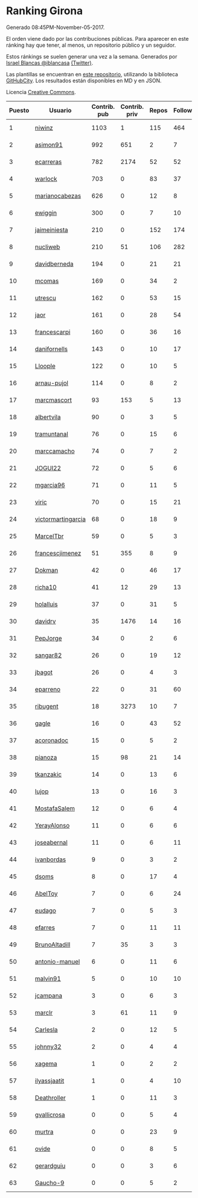 # Ranking Girona

Generado 08:45PM-November-05-2017.

El orden viene dado por las contribuciones públicas. Para aparecer en este ránking hay que tener, al menos, un repositorio público y un seguidor.

Estos ránkings se suelen generar una vez a la semana. Generados por [Israel Blancas @iblancasa](https://github.com/iblancasa/) [(Twitter)](https://twitter.com/iblancasa).

Las plantillas se encuentran en [este repositorio](https://github.com/iblancasa/GH-Spanish-Ranking), utilizando la biblioteca [GitHubCity](https://github.com/iblancasa/GitHubCity). Los resultados están disponibles en MD y en JSON.

Licencia [Creative Commons](https://creativecommons.org/licenses/by/4.0/).

| Puesto   |  Usuario  | Contrib. pub | Contrib. priv |Repos| Followers | Desde |  Avatar  |
|----------|-----------|--------------|---------------|-----|-----------|-------|----------|
|1|[niwinz](https://github.com/niwinz)|1103|1|115|464|2011-06-11|![niwinz](https://avatars0.githubusercontent.com/u/843689)|
|2|[asimon91](https://github.com/asimon91)|992|651|2|7|2015-07-06|![asimon91](https://avatars3.githubusercontent.com/u/13195695)|
|3|[ecarreras](https://github.com/ecarreras)|782|2174|52|52|2010-06-02|![ecarreras](https://avatars3.githubusercontent.com/u/294235)|
|4|[warlock](https://github.com/warlock)|703|0|83|37|2010-02-03|![warlock](https://avatars2.githubusercontent.com/u/194981)|
|5|[marianocabezas](https://github.com/marianocabezas)|626|0|12|8|2016-05-10|![marianocabezas](https://avatars0.githubusercontent.com/u/19290459)|
|6|[ewiggin](https://github.com/ewiggin)|300|0|7|10|2011-03-08|![ewiggin](https://avatars1.githubusercontent.com/u/657517)|
|7|[jaimeiniesta](https://github.com/jaimeiniesta)|210|0|152|174|2008-03-09|![jaimeiniesta](https://avatars2.githubusercontent.com/u/2629)|
|8|[nucliweb](https://github.com/nucliweb)|210|51|106|282|2012-01-05|![nucliweb](https://avatars1.githubusercontent.com/u/1307927)|
|9|[davidberneda](https://github.com/davidberneda)|194|0|21|21|2012-04-12|![davidberneda](https://avatars0.githubusercontent.com/u/1636163)|
|10|[mcomas](https://github.com/mcomas)|169|0|34|2|2013-05-15|![mcomas](https://avatars3.githubusercontent.com/u/4439719)|
|11|[utrescu](https://github.com/utrescu)|162|0|53|15|2012-07-20|![utrescu](https://avatars0.githubusercontent.com/u/2011002)|
|12|[jaor](https://github.com/jaor)|161|0|28|54|2009-05-04|![jaor](https://avatars3.githubusercontent.com/u/80719)|
|13|[francescarpi](https://github.com/francescarpi)|160|0|36|16|2010-05-26|![francescarpi](https://avatars2.githubusercontent.com/u/287872)|
|14|[danifornells](https://github.com/danifornells)|143|0|10|17|2012-12-03|![danifornells](https://avatars3.githubusercontent.com/u/2950939)|
|15|[Lloople](https://github.com/Lloople)|122|0|10|5|2013-10-11|![Lloople](https://avatars2.githubusercontent.com/u/5665466)|
|16|[arnau-pujol](https://github.com/arnau-pujol)|114|0|8|2|2016-08-28|![arnau-pujol](https://avatars3.githubusercontent.com/u/21292745)|
|17|[marcmascort](https://github.com/marcmascort)|93|153|5|13|2013-02-14|![marcmascort](https://avatars2.githubusercontent.com/u/3595718)|
|18|[albertvila](https://github.com/albertvila)|90|0|3|5|2011-03-24|![albertvila](https://avatars0.githubusercontent.com/u/688206)|
|19|[tramuntanal](https://github.com/tramuntanal)|76|0|15|6|2010-02-08|![tramuntanal](https://avatars0.githubusercontent.com/u/199462)|
|20|[marccamacho](https://github.com/marccamacho)|74|0|7|2|2014-04-24|![marccamacho](https://avatars1.githubusercontent.com/u/7396184)|
|21|[JOGUI22](https://github.com/JOGUI22)|72|0|5|6|2013-09-30|![JOGUI22](https://avatars0.githubusercontent.com/u/5580229)|
|22|[mgarcia96](https://github.com/mgarcia96)|71|0|11|5|2014-02-01|![mgarcia96](https://avatars1.githubusercontent.com/u/6561770)|
|23|[viric](https://github.com/viric)|70|0|15|21|2009-03-24|![viric](https://avatars1.githubusercontent.com/u/66664)|
|24|[victormartingarcia](https://github.com/victormartingarcia)|68|0|18|9|2011-03-09|![victormartingarcia](https://avatars2.githubusercontent.com/u/659832)|
|25|[MarcelTbr](https://github.com/MarcelTbr)|59|0|5|3|2016-11-18|![MarcelTbr](https://avatars3.githubusercontent.com/u/23552041)|
|26|[francescjimenez](https://github.com/francescjimenez)|51|355|8|9|2012-05-30|![francescjimenez](https://avatars0.githubusercontent.com/u/1791741)|
|27|[Dokman](https://github.com/Dokman)|42|0|46|17|2012-09-06|![Dokman](https://avatars1.githubusercontent.com/u/2290904)|
|28|[richa10](https://github.com/richa10)|41|12|29|13|2014-12-06|![richa10](https://avatars3.githubusercontent.com/u/10096428)|
|29|[holalluis](https://github.com/holalluis)|37|0|31|5|2011-09-27|![holalluis](https://avatars1.githubusercontent.com/u/1082644)|
|30|[davidrv](https://github.com/davidrv)|35|1476|14|16|2009-03-09|![davidrv](https://avatars2.githubusercontent.com/u/61644)|
|31|[PepJorge](https://github.com/PepJorge)|34|0|2|6|2013-03-08|![PepJorge](https://avatars1.githubusercontent.com/u/3807514)|
|32|[sangar82](https://github.com/sangar82)|26|0|19|12|2010-12-15|![sangar82](https://avatars1.githubusercontent.com/u/524030)|
|33|[jbagot](https://github.com/jbagot)|26|0|4|3|2015-03-28|![jbagot](https://avatars3.githubusercontent.com/u/11691527)|
|34|[eparreno](https://github.com/eparreno)|22|0|31|60|2008-03-13|![eparreno](https://avatars1.githubusercontent.com/u/3028)|
|35|[ribugent](https://github.com/ribugent)|18|3273|10|7|2011-11-08|![ribugent](https://avatars1.githubusercontent.com/u/1180455)|
|36|[gagle](https://github.com/gagle)|16|0|43|52|2012-02-17|![gagle](https://avatars0.githubusercontent.com/u/1446052)|
|37|[acoronadoc](https://github.com/acoronadoc)|15|0|5|2|2011-06-01|![acoronadoc](https://avatars2.githubusercontent.com/u/822481)|
|38|[pianoza](https://github.com/pianoza)|15|98|21|14|2013-02-28|![pianoza](https://avatars3.githubusercontent.com/u/3731130)|
|39|[tkanzakic](https://github.com/tkanzakic)|14|0|13|6|2011-06-29|![tkanzakic](https://avatars0.githubusercontent.com/u/884028)|
|40|[lujop](https://github.com/lujop)|13|0|16|3|2011-07-16|![lujop](https://avatars1.githubusercontent.com/u/920260)|
|41|[MostafaSalem](https://github.com/MostafaSalem)|12|0|6|4|2016-05-03|![MostafaSalem](https://avatars1.githubusercontent.com/u/19169958)|
|42|[YerayAlonso](https://github.com/YerayAlonso)|11|0|6|6|2012-05-29|![YerayAlonso](https://avatars2.githubusercontent.com/u/1788228)|
|43|[joseabernal](https://github.com/joseabernal)|11|0|6|11|2011-11-23|![joseabernal](https://avatars2.githubusercontent.com/u/1215598)|
|44|[ivanbordas](https://github.com/ivanbordas)|9|0|3|2|2011-01-18|![ivanbordas](https://avatars2.githubusercontent.com/u/570374)|
|45|[dsoms](https://github.com/dsoms)|8|0|17|4|2011-07-13|![dsoms](https://avatars3.githubusercontent.com/u/912243)|
|46|[AbelToy](https://github.com/AbelToy)|7|0|6|24|2009-10-31|![AbelToy](https://avatars2.githubusercontent.com/u/147130)|
|47|[eudago](https://github.com/eudago)|7|0|5|3|2011-05-25|![eudago](https://avatars2.githubusercontent.com/u/809916)|
|48|[efarres](https://github.com/efarres)|7|0|11|11|2014-03-04|![efarres](https://avatars0.githubusercontent.com/u/6848360)|
|49|[BrunoAltadill](https://github.com/BrunoAltadill)|7|35|3|3|2015-12-29|![BrunoAltadill](https://avatars3.githubusercontent.com/u/16470099)|
|50|[antonio-manuel](https://github.com/antonio-manuel)|6|0|11|6|2015-04-09|![antonio-manuel](https://avatars0.githubusercontent.com/u/11867984)|
|51|[malvin91](https://github.com/malvin91)|5|0|10|10|2014-02-27|![malvin91](https://avatars2.githubusercontent.com/u/6801363)|
|52|[jcampana](https://github.com/jcampana)|3|0|6|3|2012-07-16|![jcampana](https://avatars3.githubusercontent.com/u/1982571)|
|53|[marclr](https://github.com/marclr)|3|61|11|9|2013-02-04|![marclr](https://avatars0.githubusercontent.com/u/3474291)|
|54|[Carlesla](https://github.com/Carlesla)|2|0|12|5|2012-06-18|![Carlesla](https://avatars0.githubusercontent.com/u/1863714)|
|55|[johnny32](https://github.com/johnny32)|2|0|4|4|2013-03-20|![johnny32](https://avatars2.githubusercontent.com/u/3924718)|
|56|[xagema](https://github.com/xagema)|1|0|2|2|2012-05-23|![xagema](https://avatars2.githubusercontent.com/u/1770166)|
|57|[ilyassjaatit](https://github.com/ilyassjaatit)|1|0|4|10|2013-12-06|![ilyassjaatit](https://avatars0.githubusercontent.com/u/6122534)|
|58|[Deathroller](https://github.com/Deathroller)|1|0|11|3|2014-06-18|![Deathroller](https://avatars3.githubusercontent.com/u/7921596)|
|59|[gvallicrosa](https://github.com/gvallicrosa)|0|0|5|4|2012-09-13|![gvallicrosa](https://avatars0.githubusercontent.com/u/2340232)|
|60|[murtra](https://github.com/murtra)|0|0|23|9|2012-06-05|![murtra](https://avatars3.githubusercontent.com/u/1818725)|
|61|[ovide](https://github.com/ovide)|0|0|8|5|2013-02-01|![ovide](https://avatars3.githubusercontent.com/u/3451025)|
|62|[gerardguiu](https://github.com/gerardguiu)|0|0|3|6|2013-10-14|![gerardguiu](https://avatars2.githubusercontent.com/u/5679102)|
|63|[Gaucho-9](https://github.com/Gaucho-9)|0|0|5|2|2014-01-27|![Gaucho-9](https://avatars3.githubusercontent.com/u/6517150)|
